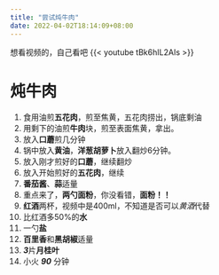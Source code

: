 ```yaml
---
title: "尝试炖牛肉"
date: 2022-04-02T18:14:09+08:00
---
```


想看视频的，自己看吧
{{< youtube tBk6hIL2AIs >}}

# 炖牛肉
1. 食用油煎**五花肉**，煎至焦黄，五花肉捞出，锅底剩油
2. 用剩下的油煎**牛肉**块，煎至表面焦黄，拿出。
3. 放入**口蘑**煎几分钟
4. 锅中放入**黄油**，**洋葱胡萝卜**放入翻炒6分钟。
5. 放入刚才煎好的**口蘑**，继续翻炒
6. 放入开始煎好的**五花肉**，继续
7. **番茄酱**、**蒜**适量
8. 重点来了，**两勺面粉**，你没看错，**面粉！！**
9. **红酒**两杯，视频中是400ml，不知道是否可以*黄酒*代替
10. 比红酒多50%的**水**
11. 一勺**盐**
12. **百里香**和**黑胡椒**适量
13. ***3***片**月桂叶**
14. 小火 ***90*** 分钟


